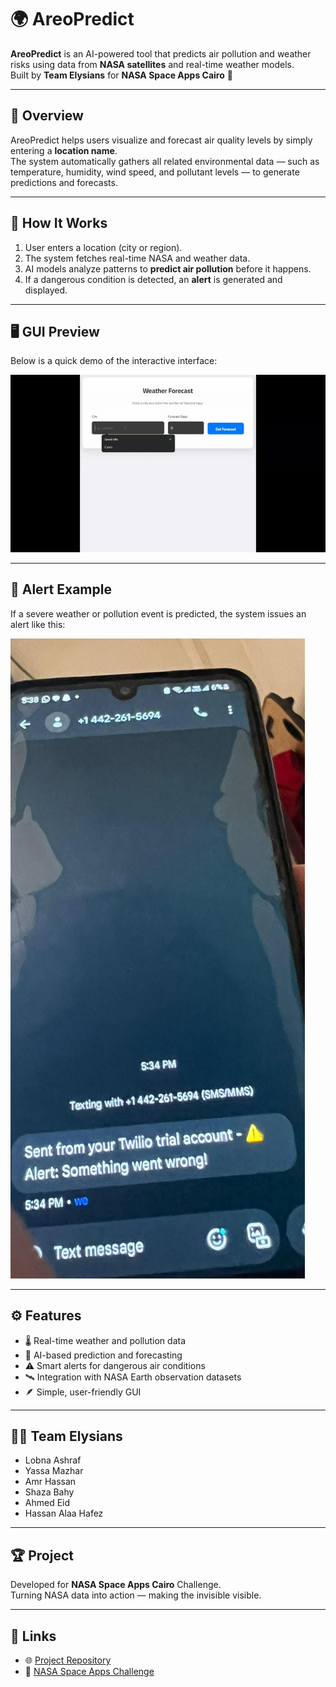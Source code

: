 # 🌍 AreoPredict

**AreoPredict** is an AI-powered tool that predicts air pollution and weather risks using data from **NASA satellites** and real-time weather models.  
Built by **Team Elysians** for **NASA Space Apps Cairo** 🚀

---

## 🎯 Overview
AreoPredict helps users visualize and forecast air quality levels by simply entering a **location name**.  
The system automatically gathers all related environmental data — such as temperature, humidity, wind speed, and pollutant levels — to generate predictions and forecasts.

---

## 🧠 How It Works
1. User enters a location (city or region).  
2. The system fetches real-time NASA and weather data.  
3. AI models analyze patterns to **predict air pollution** before it happens.  
4. If a dangerous condition is detected, an **alert** is generated and displayed.

---

## 🖥️ GUI Preview
Below is a quick demo of the interactive interface:

![GUI Demo](https://github.com/yassa404/AreoPredict/blob/main/ezgif-1693eff1ffae5c.gif)

---

## 🚨 Alert Example
If a severe weather or pollution event is predicted, the system issues an alert like this:

![Alert Example](https://github.com/yassa404/AreoPredict/blob/main/Alert.jpg)

---

## ⚙️ Features
- 🌡️ Real-time weather and pollution data  
- 🤖 AI-based prediction and forecasting  
- ⚠️ Smart alerts for dangerous air conditions  
- 🛰️ Integration with NASA Earth observation datasets  
- 🪶 Simple, user-friendly GUI  

---

## 👩‍💻 Team Elysians
- Lobna Ashraf
- Yassa Mazhar 
- Amr Hassan   
- Shaza Bahy  
- Ahmed Eid  
- Hassan Alaa Hafez  

---

## 🏆 Project
Developed for **NASA Space Apps Cairo** Challenge.  
Turning NASA data into action — making the invisible visible.

---

## 🔗 Links
- 🌐 [Project Repository](https://github.com/yassa404/AreoPredict)
- 🚀 [NASA Space Apps Challenge](https://www.spaceappschallenge.org/)

